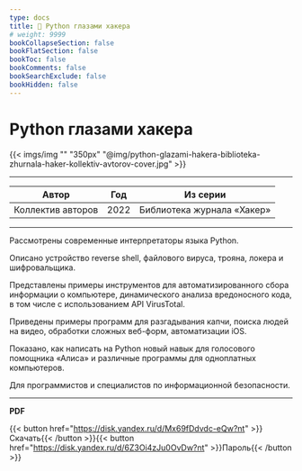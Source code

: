 ```yaml
---
type: docs
title: 🔷 Python глазами хакера
# weight: 9999
bookCollapseSection: false
bookFlatSection: false
bookToc: false
bookComments: false
bookSearchExclude: false
bookHidden: false
---
```


# Python глазами хакера

{{< imgs/img "" "350px" "@img/python-glazami-hakera-biblioteka-zhurnala-haker-kollektiv-avtorov-cover.jpg" >}}

---

|       Автор       | Год  |          Из серии          |
| :---------------: | :--: | :------------------------: |
| Коллектив авторов | 2022 | Библиотека журнала «Хакер» |

---

Рассмотрены современные интерпретаторы языка Python.

Описано устройство reverse shell, файлового вируса, трояна, локера и шифровальщика.

Представлены примеры инструментов для автоматизированного сбора информации о компьютере, динамического анализа вредоносного кода, в том числе с использованием API VirusTotal.

Приведены примеры программ для разгадывания капчи, поиска людей на видео, обработки сложных веб-форм, автоматизации iOS.

Показано, как написать на Python новый навык для голосового помощника «Алиса» и различные программы для одноплатных компьютеров.

Для программистов и специалистов по информационной безопасности.

---

**PDF**

{{< button href="https://disk.yandex.ru/d/Mx69fDdvdc-eQw?nt" >}}Скачать{{< /button >}}{{< button href="https://disk.yandex.ru/d/6Z3Oi4zJu0OvDw?nt" >}}Пароль{{< /button >}}
